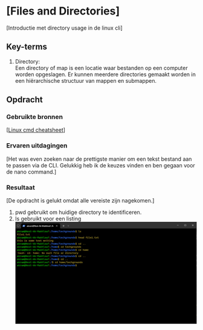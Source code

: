 # [Files and Directories]  
[Introductie met directory usage in de linux cli]

## Key-terms  
1.  Directory:   
Een directory of map is een locatie waar bestanden op een computer worden opgeslagen. Er kunnen meerdere directories gemaakt worden in een hiërarchische structuur van mappen en submappen.

## Opdracht
### Gebruikte bronnen  
[[Linux cmd cheatsheet](https://cheatography.com/davechild/cheat-sheets/linux-command-line/)]

### Ervaren uitdagingen  
[Het was even zoeken naar de prettigste manier om een tekst bestand aan te passen via de CLI. Gelukkig heb ik de keuzes vinden en ben gegaan voor de nano command.]

### Resultaat  
[De opdracht is gelukt omdat alle vereiste zijn nagekomen.]  
1.  pwd gebruikt om huidige directory te identificeren.  
2.  ls gebruikt voor een listing 
![Schermafbeelding](/00_includes/Week-1-img/files%26directories.png)